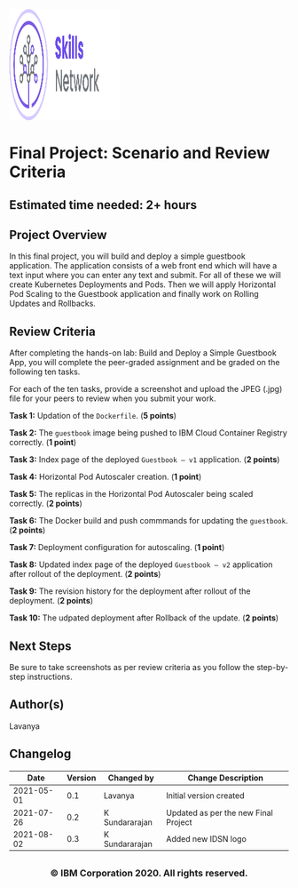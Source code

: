 <img src="images/IDSN-new-logo.png" width="200" height="200"/>


# Final Project: Scenario and Review Criteria
## **Estimated time needed:** 2+ hours


## Project Overview
In this final project, you will build and deploy a simple guestbook application. The application consists of a web front end which will have a text input where you can enter any text and submit. For all of these we will create Kubernetes Deployments and Pods. Then we will apply Horizontal Pod Scaling to the Guestbook application and finally work on Rolling Updates and Rollbacks.

## Review Criteria
After completing the hands-on lab: Build and Deploy a Simple Guestbook App, you will complete the peer-graded assignment and be graded on the following ten tasks.

For each of the ten tasks, provide a screenshot and upload the JPEG (.jpg) file for your peers to review when you submit your work.  

**Task 1:** Updation of the `Dockerfile`.  (**5 points**)

**Task 2:** The `guestbook` image being pushed to IBM Cloud Container Registry correctly. (**1 point**)

**Task 3:** Index page of the deployed `Guestbook – v1` application. (**2 points**)

**Task 4:** Horizontal Pod Autoscaler creation. (**1 point**)

**Task 5:** The replicas in the Horizontal Pod Autoscaler being scaled correctly. (**2 points**)

**Task 6:** The Docker build and push commmands for updating the `guestbook`.(**2 points**)

**Task 7:** Deployment configuration for autoscaling. (**1 point**)

**Task 8:** Updated index page of the deployed `Guestbook – v2` application after rollout of the deployment. (**2 points**)

**Task 9:** The revision history for the deployment after rollout of the deployment. (**2 points**)

**Task 10:** The udpated deployment after Rollback of the update. (**2 points**)

## Next Steps
Be sure to take screenshots as per review criteria as you follow the step-by-step instructions.

## Author(s)
Lavanya


## Changelog
| Date | Version | Changed by | Change Description |
|------|--------|--------|---------|
| 2021-05-01 | 0.1 | Lavanya | Initial version created |
| 2021-07-26 | 0.2 | K Sundararajan | Updated as per the new Final Project |
| 2021-08-02 | 0.3 | K Sundararajan | Added new IDSN logo |


## <h3 align="center"> © IBM Corporation 2020. All rights reserved. <h3/>

